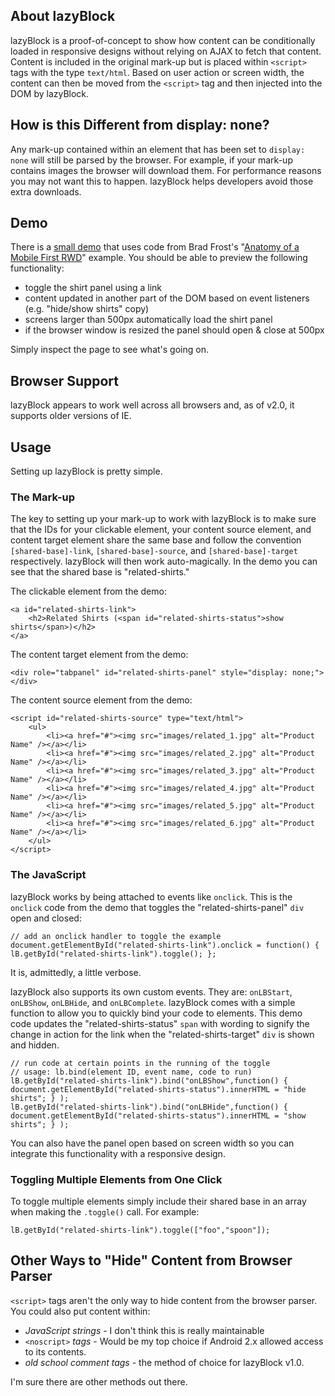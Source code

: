 ## About lazyBlock

lazyBlock is a proof-of-concept to show how content can be conditionally loaded in responsive designs without relying on AJAX to fetch that content. Content is included in the original mark-up but is placed within `<script>` tags with the type `text/html`. Based on user action or screen width, the content can then be moved from the `<script>` tag and then injected into the DOM by lazyBlock.

## How is this Different from display: none?

Any mark-up contained within an element that has been set to `display: none` will still be parsed by the browser. For example, if your mark-up contains images the browser will download them. For performance reasons you may not want this to happen. lazyBlock helps developers avoid those extra downloads.

## Demo

There is a [small demo](http://lazyblock.dmolsen.com) that uses code from Brad Frost's "[Anatomy of a Mobile First RWD](http://bradfrostweb.com/blog/mobile/anatomy-of-a-mobile-first-responsive-web-design/)" example. You should be able to preview the following functionality:

* toggle the shirt panel using a link
* content updated in another part of the DOM based on event listeners (e.g. "hide/show shirts" copy)
* screens larger than 500px automatically load the shirt panel
* if the browser window is resized the panel should open & close at 500px

Simply inspect the page to see what's going on.

## Browser Support

lazyBlock appears to work well across all browsers and, as of v2.0, it supports older versions of IE.

## Usage

Setting up lazyBlock is pretty simple.

### The Mark-up

The key to setting up your mark-up to work with lazyBlock is to make sure that the IDs for your clickable element, your content source element, and content target element share the same base and follow the convention `[shared-base]-link`, `[shared-base]-source`, and `[shared-base]-target` respectively. lazyBlock will then work auto-magically. In the demo you can see that the shared base is "related-shirts."

The clickable element from the demo:

    <a id="related-shirts-link">
    	<h2>Related Shirts (<span id="related-shirts-status">show shirts</span>)</h2>
    </a>

The content target element from the demo:

    <div role="tabpanel" id="related-shirts-panel" style="display: none;"></div>

The content source element from the demo:

    <script id="related-shirts-source" type="text/html">
    	<ul>
    		<li><a href="#"><img src="images/related_1.jpg" alt="Product Name" /></a></li>
    		<li><a href="#"><img src="images/related_2.jpg" alt="Product Name" /></a></li>
    		<li><a href="#"><img src="images/related_3.jpg" alt="Product Name" /></a></li>
    		<li><a href="#"><img src="images/related_4.jpg" alt="Product Name" /></a></li>
    		<li><a href="#"><img src="images/related_5.jpg" alt="Product Name" /></a></li>
    		<li><a href="#"><img src="images/related_6.jpg" alt="Product Name" /></a></li>
    	</ul>
    </script>

### The JavaScript

lazyBlock works by being attached to events like `onclick`. This is the `onclick` code from the demo that toggles the "related-shirts-panel" `div` open and closed:

    // add an onclick handler to toggle the example
    document.getElementById("related-shirts-link").onclick = function() { lB.getById("related-shirts-link").toggle(); };

It is, admittedly, a little verbose.

lazyBlock also supports its own custom events. They are: `onLBStart`, `onLBShow`, `onLBHide`, and `onLBComplete`. lazyBlock comes with a simple function to allow you to quickly bind your code to elements. This demo code updates the "related-shirts-status" `span` with wording to signify the change in action for the link when the "related-shirts-target" `div` is shown and hidden.

    // run code at certain points in the running of the toggle
    // usage: lb.bind(element ID, event name, code to run)
    lB.getById("related-shirts-link").bind("onLBShow",function() {         document.getElementById("related-shirts-status").innerHTML = "hide shirts"; } );
    lB.getById("related-shirts-link").bind("onLBHide",function() { document.getElementById("related-shirts-status").innerHTML = "show shirts"; } );

You can also have the panel open based on screen width so you can integrate this functionality with a responsive design.

### Toggling Multiple Elements from One Click

To toggle multiple elements simply include their shared base in an array when making the `.toggle()` call. For example:

	lB.getById("related-shirts-link").toggle(["foo","spoon"]);

## Other Ways to "Hide" Content from Browser Parser

`<script>` tags aren't the only way to hide content from the browser parser. You could also put content within:

* _JavaScript strings_ - I don't think this is really maintainable
* `<noscript>` _tags_ - Would be my top choice if Android 2.x allowed access to its contents.
* _old school comment tags_ - the method of choice for lazyBlock v1.0.
	
I'm sure there are other methods out there.